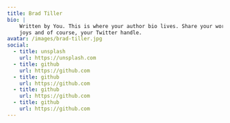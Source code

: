 ```yaml
---
title: Brad Tiller
bio: |
    Written by You. This is where your author bio lives. Share your work, your
    joys and of course, your Twitter handle.
avatar: /images/brad-tiller.jpg
social:
  - title: unsplash
    url: https://unsplash.com
  - title: github
    url: https://github.com
  - title: github
    url: https://github.com
  - title: github
    url: https://github.com
  - title: github
    url: https://github.com
---
```

